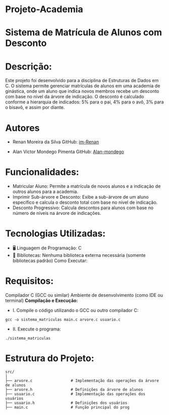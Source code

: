 # Projeto-Academia

# Sistema de Matrícula de Alunos com Desconto

# Descrição:
Este projeto foi desenvolvido para a disciplina de Estruturas de Dados em C. O sistema permite gerenciar matrículas de alunos em uma academia de ginástica, onde um aluno que indica novos membros recebe um desconto com base no nível da árvore de indicação. O desconto é calculado conforme a hierarquia de indicados: 5% para o pai, 4% para o avô, 3% para o bisavô, e assim por diante.

# Autores
- Renan Moreira da Silva
GitHub: [im-Renan](https://github.com/im-Renan)

- Alan Victor Mondego Pimenta
GitHub: [Alan-mondego](https://github.com/Alan-mondego)
# Funcionalidades:

- Matricular Aluno: Permite a matrícula de novos alunos e a indicação de outros alunos para a academia.
- Imprimir Sub-árvore e Desconto: Exibe a sub-árvore de um aluno específico e calcula o desconto total com base no nível de indicação.
- Desconto Progressivo: Calcula descontos para alunos com base no número de níveis na árvore de indicações.

# Tecnologias Utilizadas:
- 🖥️ Linguagem de Programação: C
- 🔗 Bibliotecas: Nenhuma biblioteca externa necessária (somente bibliotecas padrão)
Como Executar:

# Requisitos:

Compilador C (GCC ou similar)
Ambiente de desenvolvimento (como IDE ou terminal)
**Compilação e Execução:** 
- I. Compile o código utilizando o GCC ou outro compilador C:
```
gcc -o sistema_matriculas main.c arvore.c usuario.c
```
- II. Execute o programa:
 ```
./sistema_matriculas
```
# Estrutura do Projeto:
```
src/
│
├── arvore.c                 # Implementação das operações da árvore de alunos
├── arvore.h                 # Definições da árvore de alunos
├── usuario.c                # Implementação das operações dos usuários
├── usuario.h                # Definições dos usuários
├── main.c                   # Função principal do prog
```
